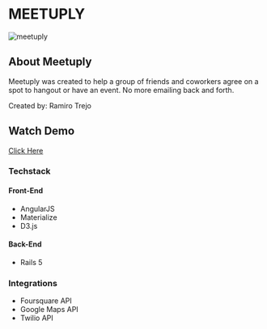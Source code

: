 # MEETUPLY
![meetuply](https://c4.staticflickr.com/6/5144/30118296571_a04472f578_m.jpg)

## About Meetuply
Meetuply was created to help a group of friends and coworkers agree on a spot to hangout or have an event. No more emailing back and forth. 

Created by: Ramiro Trejo

## Watch Demo 
[Click Here](https://vimeo.com/192866759)

### Techstack 
#### Front-End
* AngularJS
* Materialize
* D3.js

#### Back-End
* Rails 5

### Integrations 
* Foursquare API
* Google Maps API 
* Twilio API
